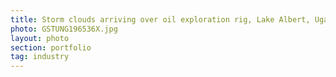 ```yaml
---
title: Storm clouds arriving over oil exploration rig, Lake Albert, Uganda
photo: GSTUNG196536X.jpg 
layout: photo 
section: portfolio 
tag: industry
--- 
```

